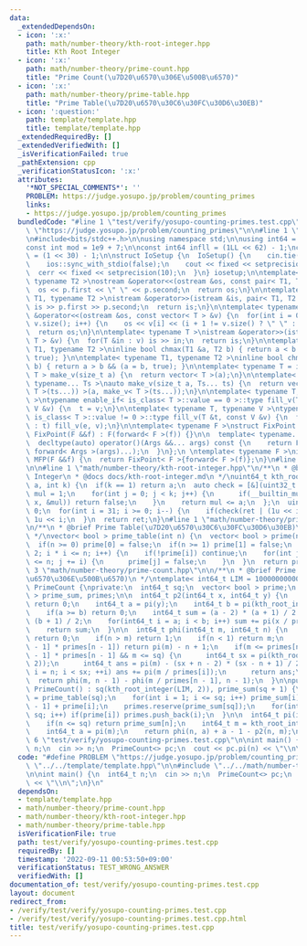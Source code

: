 ```yaml
---
data:
  _extendedDependsOn:
  - icon: ':x:'
    path: math/number-theory/kth-root-integer.hpp
    title: Kth Root Integer
  - icon: ':x:'
    path: math/number-theory/prime-count.hpp
    title: "Prime Count(\u7D20\u6570\u306E\u500B\u6570)"
  - icon: ':x:'
    path: math/number-theory/prime-table.hpp
    title: "Prime Table(\u7D20\u6570\u30C6\u30FC\u30D6\u30EB)"
  - icon: ':question:'
    path: template/template.hpp
    title: template/template.hpp
  _extendedRequiredBy: []
  _extendedVerifiedWith: []
  _isVerificationFailed: true
  _pathExtension: cpp
  _verificationStatusIcon: ':x:'
  attributes:
    '*NOT_SPECIAL_COMMENTS*': ''
    PROBLEM: https://judge.yosupo.jp/problem/counting_primes
    links:
    - https://judge.yosupo.jp/problem/counting_primes
  bundledCode: "#line 1 \"test/verify/yosupo-counting-primes.test.cpp\"\n#define PROBLEM\
    \ \"https://judge.yosupo.jp/problem/counting_primes\"\n\n#line 1 \"template/template.hpp\"\
    \n#include<bits/stdc++.h>\n\nusing namespace std;\n\nusing int64 = long long;\n\
    const int mod = 1e9 + 7;\n\nconst int64 infll = (1LL << 62) - 1;\nconst int inf\
    \ = (1 << 30) - 1;\n\nstruct IoSetup {\n  IoSetup() {\n    cin.tie(nullptr);\n\
    \    ios::sync_with_stdio(false);\n    cout << fixed << setprecision(10);\n  \
    \  cerr << fixed << setprecision(10);\n  }\n} iosetup;\n\ntemplate< typename T1,\
    \ typename T2 >\nostream &operator<<(ostream &os, const pair< T1, T2 >& p) {\n\
    \  os << p.first << \" \" << p.second;\n  return os;\n}\n\ntemplate< typename\
    \ T1, typename T2 >\nistream &operator>>(istream &is, pair< T1, T2 > &p) {\n \
    \ is >> p.first >> p.second;\n  return is;\n}\n\ntemplate< typename T >\nostream\
    \ &operator<<(ostream &os, const vector< T > &v) {\n  for(int i = 0; i < (int)\
    \ v.size(); i++) {\n    os << v[i] << (i + 1 != v.size() ? \" \" : \"\");\n  }\n\
    \  return os;\n}\n\ntemplate< typename T >\nistream &operator>>(istream &is, vector<\
    \ T > &v) {\n  for(T &in : v) is >> in;\n  return is;\n}\n\ntemplate< typename\
    \ T1, typename T2 >\ninline bool chmax(T1 &a, T2 b) { return a < b && (a = b,\
    \ true); }\n\ntemplate< typename T1, typename T2 >\ninline bool chmin(T1 &a, T2\
    \ b) { return a > b && (a = b, true); }\n\ntemplate< typename T = int64 >\nvector<\
    \ T > make_v(size_t a) {\n  return vector< T >(a);\n}\n\ntemplate< typename T,\
    \ typename... Ts >\nauto make_v(size_t a, Ts... ts) {\n  return vector< decltype(make_v<\
    \ T >(ts...)) >(a, make_v< T >(ts...));\n}\n\ntemplate< typename T, typename V\
    \ >\ntypename enable_if< is_class< T >::value == 0 >::type fill_v(T &t, const\
    \ V &v) {\n  t = v;\n}\n\ntemplate< typename T, typename V >\ntypename enable_if<\
    \ is_class< T >::value != 0 >::type fill_v(T &t, const V &v) {\n  for(auto &e\
    \ : t) fill_v(e, v);\n}\n\ntemplate< typename F >\nstruct FixPoint : F {\n  explicit\
    \ FixPoint(F &&f) : F(forward< F >(f)) {}\n\n  template< typename... Args >\n\
    \  decltype(auto) operator()(Args &&... args) const {\n    return F::operator()(*this,\
    \ forward< Args >(args)...);\n  }\n};\n \ntemplate< typename F >\ninline decltype(auto)\
    \ MFP(F &&f) {\n  return FixPoint< F >{forward< F >(f)};\n}\n#line 4 \"test/verify/yosupo-counting-primes.test.cpp\"\
    \n\n#line 1 \"math/number-theory/kth-root-integer.hpp\"\n/**\n * @brief Kth Root\
    \ Integer\n * @docs docs/kth-root-integer.md\n */\nuint64_t kth_root_integer(uint64_t\
    \ a, int k) {\n  if(k == 1) return a;\n  auto check = [&](uint32_t x) {\n    uint64_t\
    \ mul = 1;\n    for(int j = 0; j < k; j++) {\n      if(__builtin_mul_overflow(mul,\
    \ x, &mul)) return false;\n    }\n    return mul <= a;\n  };\n  uint64_t ret =\
    \ 0;\n  for(int i = 31; i >= 0; i--) {\n    if(check(ret | (1u << i))) ret |=\
    \ 1u << i;\n  }\n  return ret;\n}\n#line 1 \"math/number-theory/prime-table.hpp\"\
    \n/**\n * @brief Prime Table(\u7D20\u6570\u30C6\u30FC\u30D6\u30EB)\n * @docs docs/prime-table.md\n\
    \ */\nvector< bool > prime_table(int n) {\n  vector< bool > prime(n + 1, true);\n\
    \  if(n >= 0) prime[0] = false;\n  if(n >= 1) prime[1] = false;\n  for(int i =\
    \ 2; i * i <= n; i++) {\n    if(!prime[i]) continue;\n    for(int j = i * i; j\
    \ <= n; j += i) {\n      prime[j] = false;\n    }\n  }\n  return prime;\n}\n#line\
    \ 3 \"math/number-theory/prime-count.hpp\"\n\n/**\n * @brief Prime Count(\u7D20\
    \u6570\u306E\u500B\u6570)\n */\ntemplate< int64_t LIM = 100000000000LL >\nstruct\
    \ PrimeCount {\nprivate:\n  int64_t sq;\n  vector< bool > prime;\n  vector< int64_t\
    \ > prime_sum, primes;\n\n  int64_t p2(int64_t x, int64_t y) {\n    if(x < 4)\
    \ return 0;\n    int64_t a = pi(y);\n    int64_t b = pi(kth_root_integer(x, 2));\n\
    \    if(a >= b) return 0;\n    int64_t sum = (a - 2) * (a + 1) / 2 - (b - 2) *\
    \ (b + 1) / 2;\n    for(int64_t i = a; i < b; i++) sum += pi(x / primes[i]);\n\
    \    return sum;\n  }\n\n  int64_t phi(int64_t m, int64_t n) {\n    if(m < 1)\
    \ return 0;\n    if(n > m) return 1;\n    if(n < 1) return m;\n    if(m <= primes[n\
    \ - 1] * primes[n - 1]) return pi(m) - n + 1;\n    if(m <= primes[n - 1] * primes[n\
    \ - 1] * primes[n - 1] && m <= sq) {\n      int64_t sx = pi(kth_root_integer(m,\
    \ 2));\n      int64_t ans = pi(m) - (sx + n - 2) * (sx - n + 1) / 2;\n      for(int64_t\
    \ i = n; i < sx; ++i) ans += pi(m / primes[i]);\n      return ans;\n    }\n  \
    \  return phi(m, n - 1) - phi(m / primes[n - 1], n - 1);\n  }\n\npublic:\n\n \
    \ PrimeCount() : sq(kth_root_integer(LIM, 2)), prime_sum(sq + 1) {\n    prime\
    \ = prime_table(sq);\n    for(int i = 1; i <= sq; i++) prime_sum[i] = prime_sum[i\
    \ - 1] + prime[i];\n    primes.reserve(prime_sum[sq]);\n    for(int i = 1; i <=\
    \ sq; i++) if(prime[i]) primes.push_back(i);\n  }\n\n  int64_t pi(int64_t n) {\n\
    \    if(n <= sq) return prime_sum[n];\n    int64_t m = kth_root_integer(n, 3);\n\
    \    int64_t a = pi(m);\n    return phi(n, a) + a - 1 - p2(n, m);\n  }\n};\n#line\
    \ 6 \"test/verify/yosupo-counting-primes.test.cpp\"\n\nint main() {\n  int64_t\
    \ n;\n  cin >> n;\n  PrimeCount<> pc;\n  cout << pc.pi(n) << \"\\n\";\n}\n"
  code: "#define PROBLEM \"https://judge.yosupo.jp/problem/counting_primes\"\n\n#include\
    \ \"../../template/template.hpp\"\n\n#include \"../../math/number-theory/prime-count.hpp\"\
    \n\nint main() {\n  int64_t n;\n  cin >> n;\n  PrimeCount<> pc;\n  cout << pc.pi(n)\
    \ << \"\\n\";\n}\n"
  dependsOn:
  - template/template.hpp
  - math/number-theory/prime-count.hpp
  - math/number-theory/kth-root-integer.hpp
  - math/number-theory/prime-table.hpp
  isVerificationFile: true
  path: test/verify/yosupo-counting-primes.test.cpp
  requiredBy: []
  timestamp: '2022-09-11 00:53:50+09:00'
  verificationStatus: TEST_WRONG_ANSWER
  verifiedWith: []
documentation_of: test/verify/yosupo-counting-primes.test.cpp
layout: document
redirect_from:
- /verify/test/verify/yosupo-counting-primes.test.cpp
- /verify/test/verify/yosupo-counting-primes.test.cpp.html
title: test/verify/yosupo-counting-primes.test.cpp
---
```

